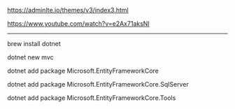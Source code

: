 https://adminlte.io/themes/v3/index3.html

https://www.youtube.com/watch?v=e2Ax71aksNI

---

brew install dotnet

dotnet new mvc

dotnet add package Microsoft.EntityFrameworkCore

dotnet add package Microsoft.EntityFrameworkCore.SqlServer

dotnet add package Microsoft.EntityFrameworkCore.Tools
